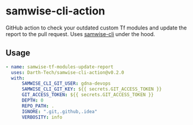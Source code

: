 # samwise-cli-action
GitHub action to check your outdated custom Tf modules and update the report to the pull request. Uses [samwise-cli]() under the hood.


## Usage
```yaml
- name: samwise-tf-modules-update-report
  uses: Darth-Tech/samwise-cli-action@v0.2.0
  with:
	  SAMWISE_CLI_GIT_USER: gdna-devops
	  SAMWISE_CLI_GIT_KEY: ${{ secrets.GIT_ACCESS_TOKEN }}
	  GIT_ACCESS_TOKEN: ${{ secrets.GIT_ACCESS_TOKEN }}
	  DEPTH: 0
	  REPO_PATH: .
	  IGNORE: ".git,.github,.idea"
	  VERBOSITY: info
```
